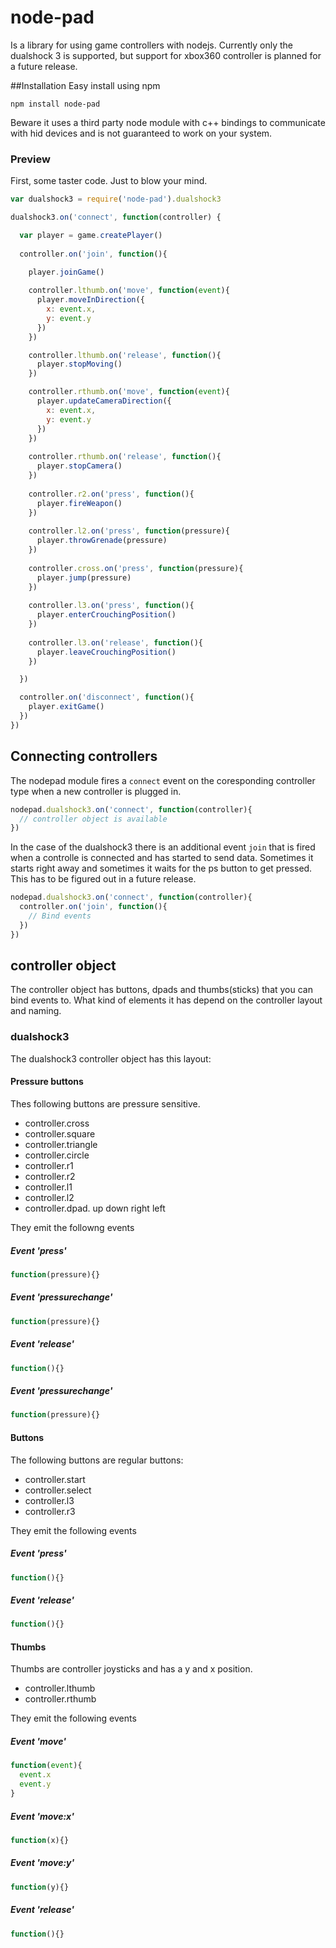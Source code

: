 # node-pad
Is a library for using game controllers with nodejs. Currently only the dualshock 3 is supported, but support for xbox360 controller is planned for a future release.

##Installation
Easy install using npm  

```
npm install node-pad
```
Beware it uses a third party node module with c++ bindings to communicate with hid devices and is not guaranteed to work on your system.

### Preview
First, some taster code. Just to blow your mind.  

```javascript
var dualshock3 = require('node-pad').dualshock3

dualshock3.on('connect', function(controller) {

  var player = game.createPlayer()
  
  controller.on('join', function(){
    
    player.joinGame()

    controller.lthumb.on('move', function(event){
      player.moveInDirection({
        x: event.x,
        y: event.y
      })
    })

    controller.lthumb.on('release', function(){
      player.stopMoving()
    })

    controller.rthumb.on('move', function(event){
      player.updateCameraDirection({
        x: event.x,
        y: event.y
      })
    })
    
    controller.rthumb.on('release', function(){
      player.stopCamera()
    })
    
    controller.r2.on('press', function(){
      player.fireWeapon()
    })
    
    controller.l2.on('press', function(pressure){
      player.throwGrenade(pressure)
    })
    
    controller.cross.on('press', function(pressure){
      player.jump(pressure)
    })
    
    controller.l3.on('press', function(){
      player.enterCrouchingPosition()
    })
    
    controller.l3.on('release', function(){
      player.leaveCrouchingPosition()
    })

  })

  controller.on('disconnect', function(){
    player.exitGame()
  })
})
```

## Connecting controllers
The nodepad module fires a ```connect``` event on the coresponding controller type when a new controller is plugged in.  

```javascript
nodepad.dualshock3.on('connect', function(controller){
  // controller object is available
})
```

In the case of the dualshock3 there is an additional event ```join``` that is fired when a controlle is connected and has started to send data. Sometimes it starts right away and sometimes it waits for the ps button to get pressed. This has to be figured out in a future release.  

```javascript
nodepad.dualshock3.on('connect', function(controller){
  controller.on('join', function(){
    // Bind events
  })
})
```

## controller object
The controller object has buttons, dpads and thumbs(sticks) that you can bind events to. What kind of elements it has depend on the controller layout and naming.  

### dualshock3
The dualshock3 controller object has this layout:

#### Pressure buttons
Thes following buttons are pressure sensitive.

* controller.cross
* controller.square
* controller.triangle
* controller.circle
* controller.r1
* controller.r2
* controller.l1
* controller.l2
* controller.dpad. up down right left

They emit the followng events

##### Event 'press'  

```javascript
function(pressure){}
```

##### Event 'pressurechange'  

```javascript
function(pressure){}
```

##### Event 'release'  

```javascript
function(){}
```

##### Event 'pressurechange'  

```javascript
function(pressure){}
```

#### Buttons
The following buttons are regular buttons:

* controller.start
* controller.select
* controller.l3
* controller.r3

They emit the following events

##### Event 'press'  

```javascript
function(){}
```

##### Event 'release'  

```javascript
function(){}
```

#### Thumbs
Thumbs are controller joysticks and has a y and x position.

* controller.lthumb
* controller.rthumb

They emit the following events

##### Event 'move'  

```javascript
function(event){
  event.x
  event.y
}
```

##### Event 'move:x'  

```javascript
function(x){}
```

##### Event 'move:y'  

```javascript
function(y){}
```

##### Event 'release'  

```javascript
function(){}
```







